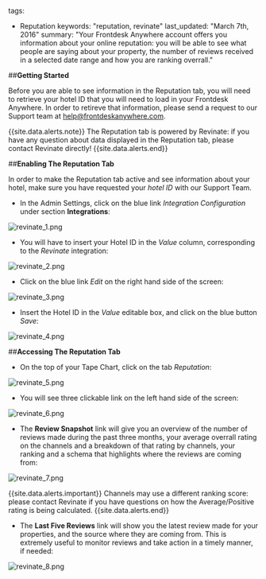 tags: 
  - Reputation
keywords: "reputation, revinate"
last_updated: "March 7th, 2016"
summary: "Your Frontdesk Anywhere account offers you information about your online reputation: you will be able to see what people are saying about your property, the number of reviews received in a selected date range and how you are ranking overrall."  


##**Getting Started**  

Before you are able to see information in the Reputation tab, you will need to retrieve your hotel ID that you will need to load in your Frontdesk Anywhere. In order to retireve that information, please send a request to our Support team at help@frontdeskanywhere.com.  

{{site.data.alerts.note}} The Reputation tab is powered by Revinate: if you have any question about data displayed in the Reputation tab, please contact Revinate directly! {{site.data.alerts.end}}  


##**Enabling The Reputation Tab**  

In order to make the Reputation tab active and see information about your hotel, make sure you have requested your _hotel ID_ with our Support Team.  

- In the Admin Settings, click on the blue link _Integration Configuration_ under section **Integrations**:  

![revinate_1.png]({{site.baseurl}}/images/revinate_1.png)  


- You will have to insert your Hotel ID in the _Value_ column, corresponding to the _Revinate_ integration: 


![revinate_2.png]({{site.baseurl}}/images/revinate_2.png)  


- Click on the blue link _Edit_ on the right hand side of the screen:  


![revinate_3.png]({{site.baseurl}}/images/revinate_3.png)  


- Insert the Hotel ID in the _Value_ editable box, and click on the blue button _Save_:  


![revinate_4.png]({{site.baseurl}}/images/revinate_4.png)  



##**Accessing The Reputation Tab**  


- On the top of your Tape Chart, click on the tab _Reputation_:  

![revinate_5.png]({{site.baseurl}}/images/revinate_5.png)  


- You will see three clickable link on the left hand side of the screen:  


![revinate_6.png]({{site.baseurl}}/images/revinate_6.png)  


- The **Review Snapshot** link will give you an overview of the number of reviews made during the past three months, your average overrall rating on the channels and a breakdown of that rating by channels, your ranking and a schema that highlights where the reviews are coming from:  


![revinate_7.png]({{site.baseurl}}/images/revinate_7.png)  


{{site.data.alerts.important}} Channels may use a different ranking score: please contact Revinate if you have questions on how the Average/Positive rating is being calculated. {{site.data.alerts.end}}  



- The **Last Five Reviews** link will show you the latest review made for your properties, and the source where they are coming from. This is extremely useful to monitor reviews and take action in a timely manner, if needed:  


![revinate_8.png]({{site.baseurl}}/images/revinate_8.png)












